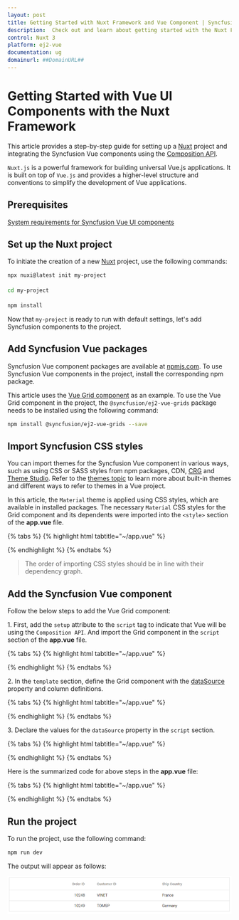 ```yaml
---
layout: post
title: Getting Started with Nuxt Framework and Vue Component | Syncfusion
description:  Check out and learn about getting started with the Nuxt Framework and Vue Component of Syncfusion Essential JS 2 and more details.
control: Nuxt 3 
platform: ej2-vue
documentation: ug
domainurl: ##DomainURL##
---
```


# Getting Started with Vue UI Components with the Nuxt Framework

This article provides a step-by-step guide for setting up a [Nuxt](https://nuxt.com/) project and integrating the Syncfusion Vue components using the [Composition API](https://vuejs.org/guide/introduction.html#composition-api).

`Nuxt.js` is a powerful framework for building universal Vue.js applications. It is built on top of `Vue.js` and provides a higher-level structure and conventions to simplify the development of Vue applications.

## Prerequisites

[System requirements for Syncfusion Vue UI components](../system-requirements)

## Set up the Nuxt project

To initiate the creation of a new [Nuxt](https://nuxt.com/) project, use the following commands:

```bash
npx nuxi@latest init my-project

cd my-project

npm install
```

Now that `my-project` is ready to run with default settings, let's add Syncfusion components to the project.

## Add Syncfusion Vue packages

Syncfusion Vue component packages are available at [npmjs.com](https://www.npmjs.com/search?q=ej2-vue). To use Syncfusion Vue components in the project, install the corresponding npm package.

This article uses the [Vue Grid component](https://www.syncfusion.com/vue-components/vue-grid) as an example. To use the Vue Grid component in the project, the `@syncfusion/ej2-vue-grids` package needs to be installed using the following command:

```bash
npm install @syncfusion/ej2-vue-grids --save
```

## Import Syncfusion CSS styles

You can import themes for the Syncfusion Vue component in various ways, such as using CSS or SASS styles from npm packages, CDN, [CRG](https://ej2.syncfusion.com/javascript/documentation/common/custom-resource-generator/) and [Theme Studio](https://ej2.syncfusion.com/vue/documentation/appearance/theme-studio/). Refer to the [themes topic](https://ej2.syncfusion.com/vue/documentation/appearance/theme/) to learn more about built-in themes and different ways to refer to themes in a Vue project.

In this article, the `Material` theme is applied using CSS styles, which are available in installed packages. The necessary `Material` CSS styles for the Grid component and its dependents were imported into the `<style>` section of the **app.vue** file.

{% tabs %}
{% highlight html tabtitle="~/app.vue" %}

<style>
  @import "./node_modules/@syncfusion/ej2-base/styles/material.css";
  @import "./node_modules/@syncfusion/ej2-buttons/styles/material.css";
  @import "./node_modules/@syncfusion/ej2-calendars/styles/material.css";
  @import "./node_modules/@syncfusion/ej2-dropdowns/styles/material.css";
  @import "./node_modules/@syncfusion/ej2-inputs/styles/material.css";
  @import "./node_modules/@syncfusion/ej2-navigations/styles/material.css";
  @import "./node_modules/@syncfusion/ej2-popups/styles/material.css";
  @import "./node_modules/@syncfusion/ej2-splitbuttons/styles/material.css";
  @import "./node_modules/@syncfusion/ej2-vue-grids/styles/material.css";
</style>

{% endhighlight %}
{% endtabs %}

> The order of importing CSS styles should be in line with their dependency graph.

## Add the Syncfusion Vue component

Follow the below steps to add the Vue Grid component:

1\. First, add the `setup` attribute to the `script` tag to indicate that Vue will be using the `Composition API`. And import the Grid component in the `script` section of the **app.vue** file.

{% tabs %}
{% highlight html tabtitle="~/app.vue" %}

<script setup>
  import { GridComponent as EjsGrid, ColumnsDirective as EColumns, ColumnDirective as EColumn } from '@syncfusion/ej2-vue-grids';
</script>

{% endhighlight %}
{% endtabs %}
   
2\. In the `template` section, define the Grid component with the [dataSource](https://ej2.syncfusion.com/vue/documentation/api/grid#datasource) property and column definitions.

{% tabs %}
{% highlight html tabtitle="~/app.vue" %}

<template>
  <ejs-grid :dataSource='data'>
    <e-columns>
      <e-column field='OrderID' width='100' textAlign="Right"></e-column>
      <e-column field='CustomerID' width='100'></e-column>
      <e-column field='EmployeeID' width='100' textAlign="Right"></e-column>
      <e-column field='Freight' width='100' format="C2" textAlign="Right"></e-column>
      <e-column field='ShipCountry' width='100'></e-column>
    </e-columns>
  </ejs-grid>
</template>

{% endhighlight %}
{% endtabs %}

3\. Declare the values for the `dataSource` property in the `script` section.

{% tabs %}
{% highlight html tabtitle="~/app.vue" %}

<script setup>
const data = [
  {
    OrderID: 10248, CustomerID: 'VINET', EmployeeID: 5, ShipCountry: 'France', Freight: 32.38 
  },
  {
    OrderID: 10249, CustomerID: 'TOMSP', EmployeeID: 6, ShipCountry: 'Germany', Freight: 11.61 
  },
  {
    OrderID: 10250, CustomerID: 'HANAR', EmployeeID: 4, ShipCountry: 'Brazil', Freight: 65.83 
  }
];
</script>

{% endhighlight %}
{% endtabs %}

Here is the summarized code for above steps in the **app.vue** file:

{% tabs %}
{% highlight html tabtitle="~/app.vue" %}

<template>
  <ejs-grid :dataSource='data'>
    <e-columns>
      <e-column field='OrderID' width='100' textAlign="Right"></e-column>
      <e-column field='CustomerID' width='100'></e-column>
      <e-column field='EmployeeID' width='100' textAlign="Right"></e-column>
      <e-column field='Freight' width='100' format="C2" textAlign="Right"></e-column>
      <e-column field='ShipCountry' width='100'></e-column>
    </e-columns>
  </ejs-grid>
</template>

<script setup>
import { GridComponent as EjsGrid, ColumnsDirective as EColumns, ColumnDirective as EColumn } from '@syncfusion/ej2-vue-grids';
const data = [
  {
    OrderID: 10248, CustomerID: 'VINET', EmployeeID: 5, ShipCountry: 'France', Freight: 32.38 
  },
  {
    OrderID: 10249, CustomerID: 'TOMSP', EmployeeID: 6, ShipCountry: 'Germany', Freight: 11.61 
  },
  {
    OrderID: 10250, CustomerID: 'HANAR', EmployeeID: 4, ShipCountry: 'Brazil', Freight: 65.83 
  }
];
</script>

<style>
@import "./node_modules/@syncfusion/ej2-base/styles/material.css";
@import "./node_modules/@syncfusion/ej2-buttons/styles/material.css";
@import "./node_modules/@syncfusion/ej2-calendars/styles/material.css";
@import "./node_modules/@syncfusion/ej2-dropdowns/styles/material.css";
@import "./node_modules/@syncfusion/ej2-inputs/styles/material.css";
@import "./node_modules/@syncfusion/ej2-navigations/styles/material.css";
@import "./node_modules/@syncfusion/ej2-popups/styles/material.css";
@import "./node_modules/@syncfusion/ej2-splitbuttons/styles/material.css";
@import "./node_modules/@syncfusion/ej2-vue-grids/styles/material.css";
</style>

{% endhighlight %}
{% endtabs %}

## Run the project

To run the project, use the following command:

```bash
npm run dev
```

The output will appear as follows:

![Nuxt sample output](../appearance/images/Vue3-grid-demo.PNG)